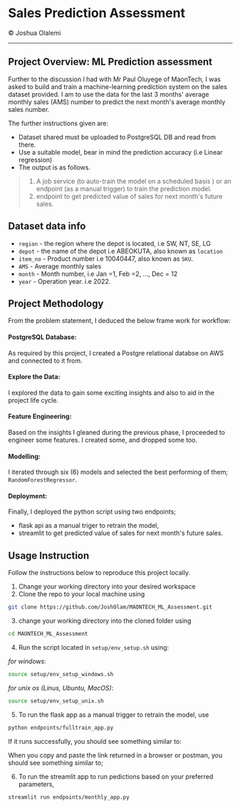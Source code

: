 # Sales Prediction Assessment

© Joshua Olalemi

---
## Project Overview: ML Prediction assessment

Further to the discussion I had with Mr Paul Oluyege of MaonTech, I was asked to build and train a machine-learning prediction system on the sales dataset provided. I am to use the data for the last 3 months' average monthly sales (AMS) number to predict the next month's average monthly sales number.

The further instructions given are:

- Dataset shared must be uploaded to PostgreSQL DB and read from there.
- Use a suitable model, bear in mind the prediction accuracy (i.e Linear regression)
- The output is as follows.
> 1. A job service (to auto-train the model on a scheduled basis  ) or an endpoint (as a manual trigger) to train the prediction model.
> 2. endpoint to get predicted value of sales for next month's future sales.

## Dataset data info

- `region` - the region where the depot is located, i.e SW, NT, SE, LG
- `depot` - the name of the depot i.e ABEOKUTA, also known as `location`
- `item_no` - Product number i.e 10040447, also known as `SKU`.
- `AMS` - Average monthly sales
- `month` - Month number, i.e Jan =1, Feb =2, ..., Dec = 12
- `year` - Operation year. i.e 2022.

## Project Methodology

From the problem statement, I deduced the below frame work for workflow:

#### PostgreSQL Database:

As required by this project, I created a Postgre relational databse on AWS and connected to it from.

#### Explore the Data:

I explored the data to gain some exciting insights and also to aid in the project life cycle.

#### Feature Engineering:

Based on the insights I gleaned during the previous phase, I proceeded to engineer some features. I created some, and dropped some too.

#### Modelling:

I iterated through six (6) models and selected the best performing of them; `RandomForestRegressor`.

#### Deployment:

Finally, I deployed the python script using two endpoints;
- flask api as a manual triger to retrain the model,
- streamlit to get predicted value of sales for next month's future sales.

## Usage Instruction

Follow the instructions below to reproduce this project locally.
1. Change your working directory into your desired workspace
2. Clone the repo to your local machine using
```bash
git clone https://github.com/JoshOlam/MAONTECH_ML_Assessment.git
```
3. change your working directory into the cloned folder using
```bash
cd MAONTECH_ML_Assessment
```
4. Run the script located in `setup/env_setup.sh` using:

*for windows*:
```bash
source setup/env_setup_windows.sh
```
*for unix os (Linus, Ubuntu, MacOS)*:
```bash
source setup/env_setup_unix.sh
```
5. To run the flask app as a manual trigger to retrain the model, use
```bash
python endpoints/fulltrain_app.py
```
If it runs successfully, you should see something similar to:

When you copy and paste the link returned in a browser or postman, you should see something similar to;

6. To run the streamlit app to run pedictions based on your preferred parameters,
```bash
streamlit run endpoints/monthly_app.py
```
